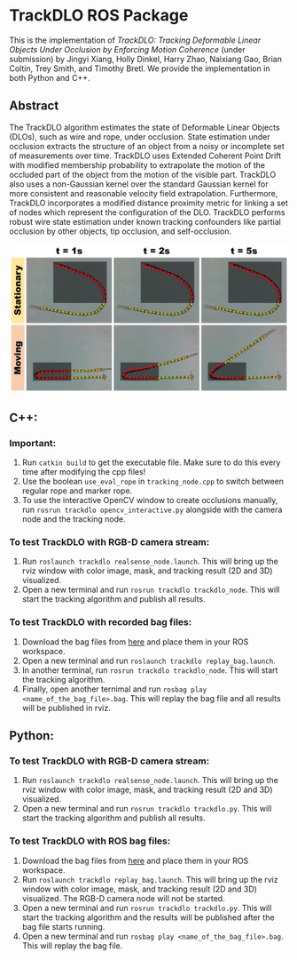 # TrackDLO ROS Package

This is the implementation of *TrackDLO: Tracking Deformable Linear Objects Under Occlusion by Enforcing Motion Coherence* (under submission) by Jingyi Xiang, Holly Dinkel, Harry Zhao, Naixiang Gao, Brian Coltin, Trey Smith, and Timothy Bretl. We provide the implementation in both Python and C++.

## Abstract
The TrackDLO algorithm estimates the state of Deformable Linear Objects (DLOs), such as wire and rope, under occlusion. State estimation under occlusion extracts the structure of an object from a noisy or incomplete set of measurements over time. TrackDLO uses Extended Coherent Point Drift with modified membership probability to extrapolate the motion of the occluded part of the object from the motion of the visible part. TrackDLO also uses a non-Gaussian kernel over the standard Gaussian kernel for more consistent and reasonable velocity field extrapolation. Furthermore, TrackDLO incorporates a modified distance proximity metric for linking a set of nodes which represent the configuration of the DLO. TrackDLO performs robust wire state estimation under known tracking confounders like partial occlusion by other objects, tip occlusion, and self-occlusion.

<p align="center">
  <img src="images/trackdlo.png" width="600" title="TrackDLO">
</p>


## C++:

### Important:
1. Run ```catkin build``` to get the executable file. Make sure to do this every time after modifying the cpp files!
2. Use the boolean ```use_eval_rope``` in ```tracking_node.cpp``` to switch between regular rope and marker rope.
3. To use the interactive OpenCV window to create occlusions manually, run ```rosrun trackdlo opencv_interactive.py``` alongside with the camera node and the tracking node.

### To test TrackDLO with RGB-D camera stream:
1. Run ```roslaunch trackdlo realsense_node.launch```. This will bring up the rviz window with color image, mask, and tracking result (2D and 3D) visualized.
2. Open a new terminal and run ```rosrun trackdlo trackdlo_node```. This will start the tracking algorithm and publish all results.

### To test TrackDLO with recorded bag files:

1. Download the bag files from [here](https://drive.google.com/drive/folders/1AwMXysdzRQLz7w8umj66rrKa-Bh0XlVJ?usp=share_link) and place them in your ROS workspace.
2. Open a new terminal and run ```roslaunch trackdlo replay_bag.launch```.
3. In another terminal, run ```rosrun trackdlo trackdlo_node```. This will start the tracking algorithm.
4. Finally, open another ternimal and run ```rosbag play <name_of_the_bag_file>.bag```. This will replay the bag file and all results will be published in rviz.


## Python:

### To test TrackDLO with RGB-D camera stream:
1. Run ```roslaunch trackdlo realsense_node.launch```. This will bring up the rviz window with color image, mask, and tracking result (2D and 3D) visualized.
2. Open a new terminal and run ```rosrun trackdlo trackdlo.py```. This will start the tracking algorithm and publish all results.

### To test TrackDLO with ROS bag files:
1. Download the bag files from [here](https://drive.google.com/drive/folders/1AwMXysdzRQLz7w8umj66rrKa-Bh0XlVJ?usp=share_link) and place them in your ROS workspace.
2. Run ```roslaunch trackdlo replay_bag.launch```. This will bring up the rviz window with color image, mask, and tracking result (2D and 3D) visualized. The RGB-D camera node will not be started.
3. Open a new terminal and run ```rosrun trackdlo trackdlo.py```. This will start the tracking algorithm and the results will be published after the bag file starts running.
4. Open a new terminal and run ```rosbag play <name_of_the_bag_file>.bag```. This will replay the bag file.
